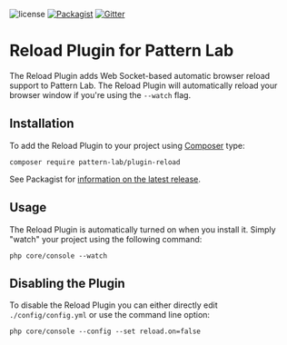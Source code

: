 ![license](https://img.shields.io/github/license/pattern-lab/plugin-php-reload.svg?maxAge=2592000)
[![Packagist](https://img.shields.io/packagist/v/pattern-lab/plugin-reload.svg?maxAge=2592000)](https://packagist.org/packages/pattern-lab/plugin-reload) [![Gitter](https://img.shields.io/gitter/room/pattern-lab/php.svg?maxAge=2592000)](https://gitter.im/pattern-lab/php)

# Reload Plugin for Pattern Lab

The Reload Plugin adds Web Socket-based automatic browser reload support to Pattern Lab. The Reload Plugin will automatically reload your browser window if you're using the `--watch` flag.

## Installation

To add the Reload Plugin to your project using [Composer](https://getcomposer.org/) type:

    composer require pattern-lab/plugin-reload

See Packagist for [information on the latest release](https://packagist.org/packages/pattern-lab/plugin-reload).

## Usage

The Reload Plugin is automatically turned on when you install it. Simply "watch" your project using the following command:

    php core/console --watch

## Disabling the Plugin

To disable the Reload Plugin you can either directly edit `./config/config.yml` or use the command line option:

    php core/console --config --set reload.on=false
